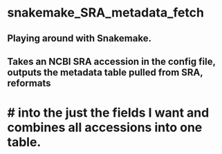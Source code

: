 # snakemake_SRA_metadata_fetch

## Playing around with Snakemake.

## Takes an NCBI SRA accession in the config file, outputs the metadata table pulled from SRA, reformats 
# #   into the just the fields I want and combines all accessions into one table.
